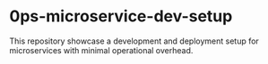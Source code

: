 # 0ps-microservice-dev-setup
This repository showcase a development and deployment setup for microservices with minimal operational overhead. 
